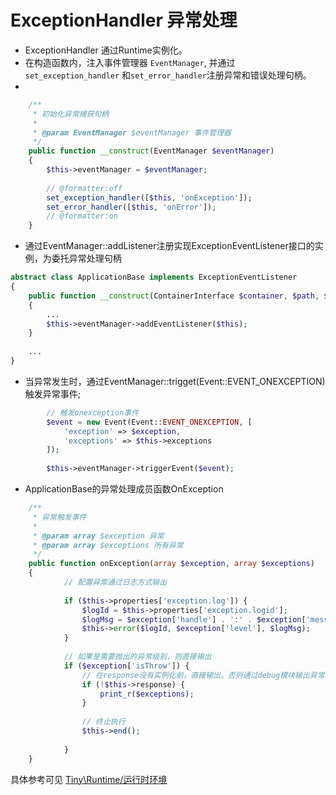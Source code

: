ExceptionHandler 异常处理
====

* ExceptionHandler 通过Runtime实例化。
* 在构造函数内，注入事件管理器 `EventManager`, 并通过`set_exception_handler` 和`set_error_handler`注册异常和错误处理句柄。
* 
```php
    /**
     * 初始化异常捕获句柄
     *
     * @param EventManager $eventManager 事件管理器
     */
    public function __construct(EventManager $eventManager)
    {
        $this->eventManager = $eventManager;
        
        // @formatter:off
        set_exception_handler([$this, 'onException']);
        set_error_handler([$this, 'onError']);
        // @formatter:on
    }
```

* 通过EventManager::addListener注册实现ExceptionEventListener接口的实例，为委托异常处理句柄
```php
abstract class ApplicationBase implements ExceptionEventListener
{
    public function __construct(ContainerInterface $container, $path, $profile = null)
    {
        ...
        $this->eventManager->addEventListener($this);
    }
    
    ...
}
```

* 当异常发生时，通过EventManager::trigget(Event::EVENT_ONEXCEPTION) 触发异常事件;  
```php
        // 触发onexception事件
        $event = new Event(Event::EVENT_ONEXCEPTION, [
            'exception' => $exception,
            'exceptions' => $this->exceptions
        ]);
        
        $this->eventManager->triggerEvent($event);   
```



* ApplicationBase的异常处理成员函数OnException
```php
    /**
     * 异常触发事件
     *
     * @param array $exception 异常
     * @param array $exceptions 所有异常
     */
    public function onException(array $exception, array $exceptions)
    {       
            // 配置异常通过日志方式输出
            
            if ($this->properties['exception.log']) {
                $logId = $this->properties['exception.logid'];
                $logMsg = $exception['handle'] . ':' . $exception['message'] . ' from ' . $exception['file'] . ' on line ' . $exception['line'];
                $this->error($logId, $exception['level'], $logMsg);
            }
            
            // 如果是需要抛出的异常级别，则直接输出
            if ($exception['isThrow']) { 
                // 在response没有实例化前，直接输出。否则通过debug模块输出异常信息
                if (!$this->response) {
                    print_r($exceptions);
                }
                
                // 终止执行
                $this->end();
               
            }
    }
```



具体参考可见 [Tiny\Runtime/运行时环境](https://github.com/tinyphporg/tinyphp-docs/blob/master/docs/lib/runtime.md)
